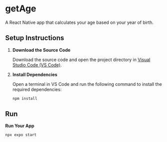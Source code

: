 # getAge

A React Native app that calculates your age based on your year of birth.

## Setup Instructions

1. **Download the Source Code**

   Download the source code and open the project directory in [Visual Studio Code (VS Code)](https://code.visualstudio.com/).

2. **Install Dependencies**

   Open a terminal in VS Code and run the following command to install the required dependencies:

   ```bash
   npm install
## Run


   **Run Your App**
   ```bash
   npx expo start
```

